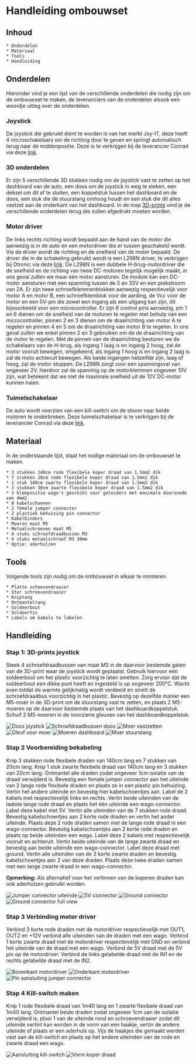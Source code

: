 # Handleiding ombouwset

## Inhoud

    * Onderdelen
    * Materiaal
    * Tools
    * Handleiding

## Onderdelen

Hieronder vind je een lijst van de verschillende onderdelen die nodig zijn om de ombouwset te maken, de leveranciers van de onderdelen alsook een woordje uitleg over de onderdelen.

### Joystick

De joystick die gebruikt dient te worden is van het merkt Joy-IT, deze heeft 4 microschakelaars om de richting door te geven en springt automatisch terug naar de middenpositie. Deze is te verkrijgen bij de leverancier Conrad via deze [link](https://www.conrad.be/nl/p/joy-it-arcade-joystick-professional-8-invoerapparaat-geschikt-voor-arduino-banana-pi-cubieboard-pcduino-raspberry-p-1555268.html?utm_source=google&utm_medium=surfaces&utm_campaign=shopping-feed&utm_content=free-google-shopping-clicks&utm_term=1555268&refresh=true).

### 3D onderdelen

Er zijn 5 verschillende 3D stukken nodig om de joystick vast te zetten op het dashboard van de auto, een doos om de joystick in weg te steken, een deksel om dit af te sluiten, een koppelstuk tussen het dashboard en de doos, een stuk die de stuurstang omhoog houdt en een stuk die dit alles vastzet aan de onderkant van het dashboard. In de map [3D-prints](../3D-prints/) vind je de verschillende onderdelen terug die zullen afgedrukt moeten worden.

### Motor driver

De links rechts richting wordt bepaald aan de hand van de motor die aanwezig is in de auto en een motordriver die er tussen geschakeld wordt. Via de driver wordt de richting en de snelheid van de motor bepaald. De driver die in de schakeling gebruikt wordt is een L298N driver, te verkrijgen bij Otronic via deze [link](https://www.otronic.nl/nl/l298n-motor-driver-board-rood.html).
De L298N is een dubbele H-brug-motordriver die de snelheid en de richting van twee DC-motoren tegelijk mogelijk maakt, in ons geval zullen we maar één motor aansturen. De module kan een DC-motor aansturen met een spanning tussen de 5 en 35V en een piekstroom van 2A. Er zijn twee schroefklemmenblokken aanwezig respectievelijk voor motor A en motor B, een schroefklemblok voor de aarding, de Vcc voor de motor en een 5V-pin die zowel een ingang als een uitgang kan zijn, dit bijvoorbeeld voor een microcontroller. Er zijn 6 control pins aanwezig, pin 1 en 6 dienen om de snelheid van de motoren te regelen met behulp van een microcontroller, pinnen 2 en 3 dienen om de draairichting van motor A te regelen en pinnen 4 en 5 om de draairichting van motor B te regelen. In ons geval zullen we enkel pinnen 2 en 3 gebruiken om de de draairichting van de motor te regelen. Met de pinnen van de draairichting besturen we de schakelaars van de H-brug, als ingang 1 laag is en ingang 2 hoog, zal de motor vooruit bewegen, omgekeerd, als ingang 1 hoog is en ingang 2 laag is zal de moto achteruit bewegen. Als beide ingangen hetzelfde zijn, laag of hoog, zal de motor stoppen.
De L298N zorgt voor een spanningsval van ongeveer 2V, hierdoor zal de spanning op de motorklemmen ongeveer 10V zijn, wat betekent dat we niet de maximale snelheid uit de 12V DC-motor kunnen halen.

### Tuimelschakelaar

De auto wordt voorzien van een kill-switch om de stoom naar beide motoren te onderbreken. Deze tuimelschakelaar is te verkrijgen bij de leverancier Conrad via deze [link](https://www.conrad.be/nl/p/tru-components-1587664-tc-r13-2-05-tuimelschakelaar-250-v-ac-1-5-a-1x-uit-aan-continu-1-stuk-s-1587664.html?utm_source=google&utm_medium=surfaces&utm_campaign=shopping-feed&utm_content=free-google-shopping-clicks&utm_term=1587664&adcampaign=google&tid=16860426636_pla-1587664&gad_source=1&gclid=CjwKCAiAivGuBhBEEiwAWiFmYbr98urP1hYvNQBoRcFG0IOoJQFPxab4w2YgbCKT6JE00yVvjM9n6RoC2s0QAvD_BwE).

## Materiaal

In de onderstaande lijst, staat het nodige materiaal om de ombouwset te maken.

    * 3 stukken 140cm rode flexibele koper draad van 1.5mm2 dik
    * 7 stukken 20cm rode flexibele koper draad van 1.5mm2 dik
    * 1 stuk 140cm zwarte flexibele koper draad van 1.5mm2 dik
    * 3 stukken 30cm zwarte flexibele koper draad van 1.5mm2 dik
    * 3 klempositie wago's geschikt voor geleiders met maximale doorsnede van 4mm2
    * 8 kabelschoenen
    * 2 female jumper connector 
    * 2 plastiek behuizing pin connector
    * Kabelbinders
    * Moeren maat M5
    * Metaalschroeven maat M5
    * 4 stuks schroefdraadbussen M3
    * 4 stuks metaalschroef M3 30mm
    * Optie: aderhulzen 

## Tools

Volgende tools zijn nodig om de ombouwset in elkaar te monteren.

    * Platte schoevendraaier
    * Ster schroevendraaier
    * Kniptang
    * Ontmanteltang
    * Soldeerbout
    * Soldeertin
    * Labels om kabels te labelen

## Handleiding

### Stap 1: 3D-prints joystick

Steek 4 schroefdraadbussen van maat M3 in de daarvoor bestemde gaten van de 3D-print waar de joystick wordt geplaatst. Gebruik hiervoor een soldeerbout om het plastic voorzichtig te laten smelten. Zorg ervoor dat de soldeerbout een dikke punt heeft en ingesteld is op ongeveer 200°C. Wacht even totdat de warmte gelijkmatig wordt verdeeld en smelt de schroefdraadbus voorzichtig in het plastic.
Bevestig op dezelfde manier een M5-moer in de 3D-print om de stuurstang vast te zetten, en plaats 2 M5-moeren op de daarvoor bestemde plaats van het dashboardkoppelstuk. Schuif 2 M5-moeren in de voorziene gleuven van het dashboardkoppelstuk.

![Doos joystick](/Images/DoosJoystick.png "Doos met alle schroefdraadbussen")
![Schroefdraadbussen doos](/Images/SchroefdraadCloseUp.png "Close-up schroefdraadbussen")
![Moer vastzetten](/Images/VastzettenMoerSoldeerbout.png "Moer vastzetten met soldeerbout")
![Gleuf voor moer](/Images/GleufjesMoeren.png "Gleuven voorzien voor moeren")
![Moeren dashboard](/Images/MoerenDashboardKoppelstuk.png "Vastgezette moeren dashboard koppelstuk")
![Moer stuurstang](/Images/MoerStuurstang.png "Vastgezette moer stuurstang")

### Stap 2 Voorbereiding bekabeling

Knip 3 stukken rode flexibele draden van 140cm lang en 7 stukken van 20cm lang. Knip 1 stuk zwarte flexibele draad van 140cm lang en 3 stukken van 20cm lang. Ontmantel alle draden zodat ongeveer 1cm isolatie van de draad verwijderd is.
Bevestig een female jumper connector aan het uiteinde van 2 lange rode flexibele draden en plaats ze in een plastic pin behuizing. Vertin het andere uiteinde en bevestig hier kabelschoentjes aan. Label de 2 kabels met respectievelijk links en rechts. Vertin beide uiteinden van de laatste lange rode draad en plaats het één uiteinde een wago-connector. Label deze kabel met 5V.
Vertin alle uiteinden van de 7 stukken rode draad. Bevestig kabelschoentjes aan 2 korte rode draden en vertin het ander uiteinde. Plaats deze 2 rode draden samen met de lange rode draad in een wago-connector. Bevestig kabelschoentjes aan 2 korte rode draden en plaats op beide uiteinden een wago. Label deze 2 kabels met respectievelijk vooruit en achteruit.
Vertin beide uiteinde van de lange zwarte draad en bevestig aan beide uiteinde een wago-connector. Label deze draad met ground.
Vertin alle uiteinden van de 3 korte zwarte draden en bevestig kabelschoentjes aan 2 van deze draden. Plaats deze twee draden samen met een lange zwarte draad in een wago-connector.

**Opmerking:**
Als alternatief voor het vertinnen van de koperen draden kan ook aderhulzen gebruikt worden.

![Jumper connector uiteinde](/Images/JumperConnector.png "Twee jumper connectors")
![5V connector](/Images/Wago5V.png "Wago om de 5V door te lussen")
![Ground connector](/Images/WagoGroundCloseUp.png "Wago om de ground door te lussen")
![Ground connector full view](/Images/WagoGroundFullView.png "Volledig beeld ground door lussen")

### Stap 3 Verbinding motor driver

Verbind 3 korte rode draden met de motordriver respectievelijk met OUT1, OUT2 en +12V verbind alle uiteinden van de draden met een wago.
Verbind 1 korte zwarte draad met de motordriver respectievelijk met GND en verbind het uiteinde van de draad met een wago.
Verbind de 5V draad met de 5V pin op de motordriver.
Verbind de links gelabelde draad met de IN1 en de rechts gelabelde draad met de IN2. <!--Nog te controleren-->

![Bovenkant motordriver](/Images/MotorDriverFront.png "Bovenaanzicht motordriver")
![Onderkant motordriver](/Images/MotorDriverBack.png "Onderaanzicht motordriver")
![Pin aansluiting jumper connector](/Images/ConnectIN1-IN2.png "Vooraanzicht motordriver")

### Stap 4 Kill-switch maken

Knip 1 rode flexibele draad van 1m40 lang en 1 zwarte flexibele draad van 1m40 lang. Ontmantel beide draden zodat ongeveer 1cm van de isolatie verwijderd is, plooi 1 van de uiteinde rond en schroevendraaier zodat dit uiteinde vertint kan worden in de vorm van een haakje, vertin de andere uiteinde of plaats er een aderhuls op.
Vijs de haakjes die gemaakt werden vast aan de kill-switch en plaats op het andere uiteinden van de rode en zwarte draad een wago.

![Aansluiting kill-switch](/Images/BekabelingKillSwitch.png "Aansluiting draden killswitch")
![Vorm koper draad](/Images/VormKabelKillSwitch.png "Vorm haakje koper draad")
